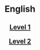 <!-- <head>
Global site tag (gtag.js) - Google Analytics
<script async src="https://www.googletagmanager.com/gtag/js?id=UA-160613202-2"></script>
<script>
  window.dataLayer = window.dataLayer || [];
  function gtag(){dataLayer.push(arguments);}
  gtag('js', new Date());
  gtag('config', 'UA-160613202-2');
</script>
</head>
 -->
 
<h1> 
<p align="center">
English
</p>
</h1>

<h2>
<p align="center">
  <a href="https://english-homework.github.io/KidooLand/A">Level 1</a>
  <br>
</p>
<p align="center">
  <a href="https://english-homework.github.io/KidooLand/B">Level 2</a>
  <br>
</p>
</h2>


<!--<p align="center">
  <a href="https://english-homework.github.io/KidooLand/Year3">Year 3</a>
  <br>
</p>
<p align="center">
  <a href="https://english-homework.github.io/KidooLand/Year4">Year 4</a>
  <br>
</p>
</h4>-->
